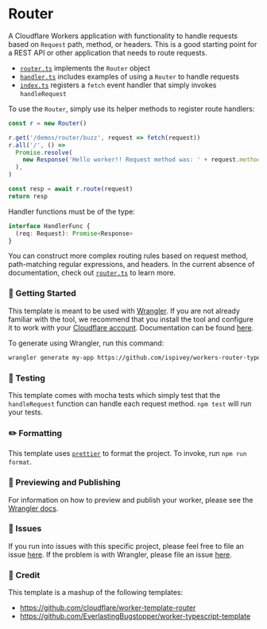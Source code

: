 # Router

A Cloudflare Workers application with functionality to handle requests based on `Request` path, method, or headers. 
This is a good starting point for a REST API or other application that needs to route requests.

- [`router.ts`](https://github.com/ispivey/workers-router-typescript-template/blob/master/src/router.ts) implements the `Router` object
- [`handler.ts`](https://github.com/ispivey/workers-router-typescript-template/blob/master/src/handler.ts) includes examples of using a `Router` to handle requests
- [`index.ts`](https://github.com/ispivey/workers-router-typescript-template/blob/master/src/index.ts) registers a `fetch` event handler that simply invokes `handleRequest`

To use the `Router`, simply use its helper methods to register route handlers:

```typescript
const r = new Router()

r.get('/demos/router/buzz', request => fetch(request))
r.all('/', () =>
  Promise.resolve(
    new Response('Hello worker!! Request method was: ' + request.method),
  ),
)

const resp = await r.route(request)
return resp
```

Handler functions must be of the type:

```typescript
interface HandlerFunc {
  (req: Request): Promise<Response>
}
```

You can construct more complex routing rules based on request method, path-matching regular expressions, and headers. In the current absence of documentation, check out [`router.ts`](https://github.com/ispivey/workers-router-typescript-template/blob/master/src/router.ts) to learn more.

### 🔋 Getting Started

This template is meant to be used with [Wrangler](https://github.com/cloudflare/wrangler). If you are not already familiar with the tool, we recommend that you install the tool and configure it to work with your [Cloudflare account](https://dash.cloudflare.com). Documentation can be found [here](https://developers.cloudflare.com/workers/tooling/wrangler/).

To generate using Wrangler, run this command:

```bash
wrangler generate my-app https://github.com/ispivey/workers-router-typescript-template
```

### 🧪 Testing

This template comes with mocha tests which simply test that the `handleRequest` function can handle each request method. `npm test` will run your tests.

### ✏️ Formatting

This template uses [`prettier`](https://prettier.io/) to format the project. To invoke, run `npm run format`.

### 👀 Previewing and Publishing

For information on how to preview and publish your worker, please see the [Wrangler docs](https://developers.cloudflare.com/workers/tooling/wrangler/commands/#publish).

### 🤢 Issues

If you run into issues with this specific project, please feel free to file an issue [here](https://github.com/ispivey/workers-router-typescript-template/issues). If the problem is with Wrangler, please file an issue [here](https://github.com/cloudflare/wrangler/issues).

### 🙌 Credit

This template is a mashup of the following templates:

- https://github.com/cloudflare/worker-template-router
- https://github.com/EverlastingBugstopper/worker-typescript-template
